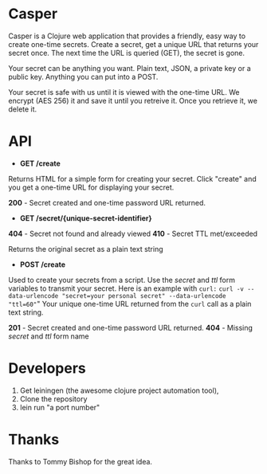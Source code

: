 Casper
======
Casper is a Clojure web application that provides a friendly, easy way to create one-time secrets.  Create a secret, get a unique URL that returns your secret once.  The next time the URL is queried (GET), the secret is gone.

Your secret can be anything you want.  Plain text, JSON, a private key or a public key.  Anything you can put into a POST.

Your secret is safe with us until it is viewed with the one-time URL.  We encrypt (AES 256) it and save it until you retreive it.  Once you retrieve it, we delete it.

API
===

* **GET /create** 

Returns HTML for a simple form for creating your secret.  Click "create" and you get a one-time URL for displaying your secret.

**200** - Secret created and one-time password URL returned.

* **GET /secret/{unique-secret-identifier}** 

**404** - Secret not found and already viewed
**410** - Secret TTL met/exceeded

Returns the original secret as a plain text string

* **POST /create**

Used to create your secrets from a script.  Use the *secret* and *ttl* form variables to transmit your secret. Here is an example with `curl:` `curl -v --data-urlencode "secret=your personal secret" --data-urlencode "ttl=60"`" Your unique one-time URL returned from the `curl` call as a plain text string.

**201** - Secret created and one-time password URL returned.
**404** - Missing *secret* and *ttl* form name


Developers
==========
1. Get leiningen (the awesome clojure project automation tool), 
2. Clone the repository
3. lein run "a port number"

Thanks
======
Thanks to Tommy Bishop for the great idea.



